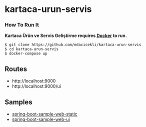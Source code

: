 # kartaca-urun-servis

### How To Run It

**Kartaca Ürün ve Servis Geliştirme requires [Docker](https://www.docker.com/) to run.**

```
$ git clone https://github.com/edacicekli/kartaca-urun-servis
$ cd kartaca-urun-servis
$ docker-compose up
```


## Routes
- http://localhost:9000
- http://localhost:9000/ui


## Samples
- [spring-boot-sample-web-static](https://github.com/spring-projects/spring-boot/blob/v2.1.3.RELEASE/spring-boot-samples/spring-boot-sample-web-static)
- [spring-boot-sample-web-ui](https://github.com/spring-projects/spring-boot/blob/v2.1.3.RELEASE/spring-boot-samples/spring-boot-sample-web-ui)
